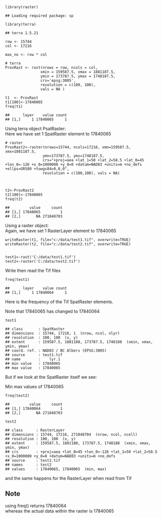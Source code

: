     library(raster)

    ## Loading required package: sp

    library(terra)

    ## terra 1.5.21

    row <- 15744
    col <- 17216

    max_no <- row * col

    # terra
    ProvRast <- rast(nrows = row, ncols = col, 
                    xmin = 159587.5, xmax = 1881187.5, 
                    ymin = 173787.5, ymax = 1748187.5, 
                    crs='epsg:3005',
                    resolution = c(100, 100), 
                    vals = NA )
                    
    t1  <- ProvRast   
    t1[100]<-17840065
    freq(t1)                

    ##      layer    value count
    ## [1,]     1 17840065     1

Using terra object PsatRaster:  
Here we have set 1 SpatRaster element to 17840065

    # raster
    ProvRast2<-raster(nrows=15744, ncols=17216, xmn=159587.5, xmx=1881187.5,
                     ymn=173787.5, ymx=1748187.5, 
                     crs="+proj=aea +lat_1=50 +lat_2=58.5 +lat_0=45 +lon_0=-126 +x_0=1000000 +y_0=0 +datum=NAD83 +units=m +no_defs +ellps=GRS80 +towgs84=0,0,0",
                     resolution = c(100,100), vals = NA)



    t2<-ProvRast2
    t2[100]<-17840065
    freq(t2)

    ##         value     count
    ## [1,] 17840065         1
    ## [2,]       NA 271048703

Using a raster object:  
Again, we have set 1 RasterLayer element to 17840065

    writeRaster(t1, file="c:/data/test1.tif", overwrite=TRUE)
    writeRaster(t2, file="c:/data/test2.tif", overwrite=TRUE)


    test1<-rast('C:/data/test1.tif')
    test2<-raster('C:/data/test2.tif')

Write then read the Tif files

    freq(test1)

    ##      layer    value count
    ## [1,]     1 17840064     1

Here is the frequency of the Tif SpatRaster elements.

Note that 17840065 has changed to 17840064

    test1

    ## class       : SpatRaster 
    ## dimensions  : 15744, 17216, 1  (nrow, ncol, nlyr)
    ## resolution  : 100, 100  (x, y)
    ## extent      : 159587.5, 1881188, 173787.5, 1748188  (xmin, xmax, ymin, ymax)
    ## coord. ref. : NAD83 / BC Albers (EPSG:3005) 
    ## source      : test1.tif 
    ## name        :    lyr.1 
    ## min value   : 17840065 
    ## max value   : 17840065

But if we look at the SpatRaster itself we see:

Min max values of 17840065

    freq(test2)

    ##         value     count
    ## [1,] 17840064         1
    ## [2,]       NA 271048703

    test2

    ## class      : RasterLayer 
    ## dimensions : 15744, 17216, 271048704  (nrow, ncol, ncell)
    ## resolution : 100, 100  (x, y)
    ## extent     : 159587.5, 1881188, 173787.5, 1748188  (xmin, xmax, ymin, ymax)
    ## crs        : +proj=aea +lat_0=45 +lon_0=-126 +lat_1=50 +lat_2=58.5 +x_0=1000000 +y_0=0 +datum=NAD83 +units=m +no_defs 
    ## source     : test2.tif 
    ## names      : test2 
    ## values     : 17840065, 17840065  (min, max)

and the same happens for the RasterLayer when read from Tif

## Note

using freq() returns 17840064  
whereas the actual data within the raster is 17840065
